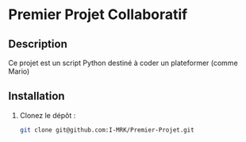 # Premier Projet Collaboratif

## Description
Ce projet est un script Python destiné à coder un plateformer (comme Mario)

## Installation
1. Clonez le dépôt :
   ```bash
   git clone git@github.com:I-MRK/Premier-Projet.git